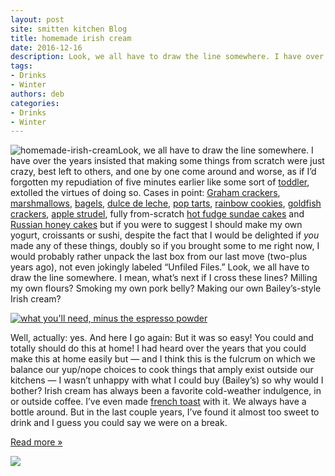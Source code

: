 ```yaml
---
layout: post
site: smitten kitchen Blog
title: homemade irish cream
date: 2016-12-16
description: Look, we all have to draw the line somewhere. I have over the years insisted that making some things from scratch were just crazy, best left to others, and one by one come around and worse, as if I’d forgotten my repudiation of five minutes earlier like some sort of , extolled the virtues of doing so. Cases in point, , , , , , , , , fully from-scratch  and  but if you were to suggest I should make my own yogurt, croissants or sushi, despite the fact that I would be delighted if _you_ made any of these things, doubly so if you brought some to me right now, I would probably rather unpack the last box from our last move (two-plus years ago), not even jokingly labeled “Unfiled Files.” Look, we all have to draw the line somewhere. I mean, what’s next if I cross these lines? Milling my own flours? Smoking my own pork belly? Making our own Bailey’s-style Irish cream?  Well, actually, yes. And here I go again, But it was so easy! You could and totally should do this at home! I had heard over the years that you could make this at home easily but — and I think this is the fulcrum on which we balance our yup/nope choices to cook things that amply exist outside our kitchens — I wasn’t unhappy with what I could buy (Bailey’s) so why would I bother? Irish cream has always been a favorite cold-weather indulgence, in or outside coffee. I’ve even made  with it. We always have a bottle around. But in the last couple years, I’ve found it almost too sweet to drink and I guess you could say we were on a break.
tags: 
- Drinks
- Winter
authors: deb
categories: 
- Drinks
- Winter
---
```


![homemade-irish-cream](https://smittenkitchendotcom.files.wordpress.com/2016/12/homemade-irish-cream.jpg?w=640)Look, we all have to draw the line somewhere. I have over the years insisted that making some things from scratch were just crazy, best left to others, and one by one come around and worse, as if I’d forgotten my repudiation of five minutes earlier like some sort of [toddler](https://www.flickr.com/photos/smitten/31646116106/in/photostream), extolled the virtues of doing so. Cases in point: [Graham crackers](https://smittenkitchen.com/2009/05/graham-crackers/), [marshmallows](https://smittenkitchen.com/2009/06/springy-fluffy-marshmallows/), [bagels](https://smittenkitchen.com/2007/09/bronx-worthy-bagels/), [dulce de leche](https://smittenkitchen.com/2014/01/homemade-dulce-de-leche/), [pop tarts](https://smittenkitchen.com/2010/04/homemade-pop-tarts/), [rainbow cookies](https://smittenkitchen.com/2008/12/seven-layer-cookies/), [goldfish crackers](https://smittenkitchen.com/2011/03/whole-wheat-goldfish-crackers/), [apple strudel](https://smittenkitchen.com/2016/11/apple-strudel/), fully from-scratch [hot fudge sundae cakes](https://smittenkitchen.com/2013/07/hot-fudge-sundae-cake/) and [Russian honey cakes](https://smittenkitchen.com/2016/10/russian-honey-cake/) but if you were to suggest I should make my own yogurt, croissants or sushi, despite the fact that I would be delighted if _you_ made any of these things, doubly so if you brought some to me right now, I would probably rather unpack the last box from our last move (two-plus years ago), not even jokingly labeled “Unfiled Files.” Look, we all have to draw the line somewhere. I mean, what’s next if I cross these lines? Milling my own flours? Smoking my own pork belly? Making our own Bailey’s-style Irish cream?

[![what you'll need, minus the espresso powder](https://c4.staticflickr.com/1/359/31682934555_6ff4e5e19a_z.jpg)](https://www.flickr.com/photos/smitten/31682934555/in/photostream "what you'll need, minus the espresso powder")

Well, actually: yes. And here I go again: But it was so easy! You could and totally should do this at home! I had heard over the years that you could make this at home easily but — and I think this is the fulcrum on which we balance our yup/nope choices to cook things that amply exist outside our kitchens — I wasn’t unhappy with what I could buy (Bailey’s) so why would I bother? Irish cream has always been a favorite cold-weather indulgence, in or outside coffee. I’ve even made [french toast](https://smittenkitchen.com/2006/12/new-years-day-2001/) with it. We always have a bottle around. But in the last couple years, I’ve found it almost too sweet to drink and I guess you could say we were on a break.

[Read more <span>»</span>](https://smittenkitchen.com/2016/12/homemade-irish-cream/)

![](https://pixel.wp.com/b.gif?host=smittenkitchen.com&blog=106528731&post=30558&subd=smittenkitchendotcom&ref=&feed=1)
